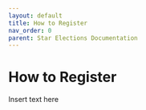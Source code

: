 ```yaml
---
layout: default
title: How to Register
nav_order: 0
parent: Star Elections Documentation
---
```


# How to Register

Insert text here
